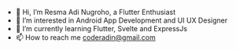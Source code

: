 - 👋 Hi, I’m Resma Adi Nugroho, a Flutter Enthusiast
- 👀 I’m interested in Android App Development and UI UX Designer
- 🌱 I’m currently learning Flutter, Svelte and ExpressJs
- 📫 How to reach me coderadin@gmail.com
